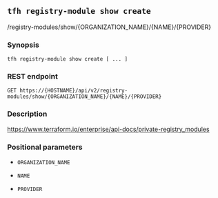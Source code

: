 ## `tfh registry-module show create`

/registry-modules/show/{ORGANIZATION_NAME}/{NAME}/{PROVIDER}

### Synopsis

    tfh registry-module show create [ ... ]

### REST endpoint

    GET https://{HOSTNAME}/api/v2/registry-modules/show/{ORGANIZATION_NAME}/{NAME}/{PROVIDER}

### Description

https://www.terraform.io/enterprise/api-docs/private-registry_modules

### Positional parameters

* `ORGANIZATION_NAME`

* `NAME`

* `PROVIDER`

